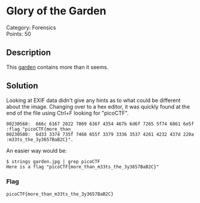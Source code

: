 # Glory of the Garden
Category: Forensics\
Points: 50

## Description
This [garden](https://jupiter.challenges.picoctf.org/static/43c4743b3946f427e883f6b286f47467/garden.jpg) contains more than it seems.

## Solution
Looking at EXIF data didn't give any hints as to what could be different about the image. Changing over to a hex editor, it was quickly found at the end of the file using Ctrl+F looking for "picoCTF".
```
00230568:  666c 6167 2022 7069 636f 4354 467b 6d6f 7265 5f74 6861 6e5f  :flag "picoCTF{more_than_
00230580:  6d33 3374 735f 7468 655f 3379 3336 3537 4261 4232 437d 220a  :m33ts_the_3y3657BaB2C}".
```

An easier way would be:
```
$ strings garden.jpg | grep picoCTF
Here is a flag "picoCTF{more_than_m33ts_the_3y3657BaB2C}"
```

### Flag
```
picoCTF{more_than_m33ts_the_3y3657BaB2C}
```